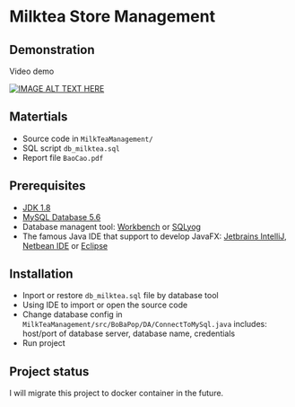# Milktea Store Management

## Demonstration
Video demo

[![IMAGE ALT TEXT HERE](https://img.youtube.com/vi/Y4S6Ia9-6BY/0.jpg)](https://youtu.be/Y4S6Ia9-6BY)

## Matertials
- Source code in `MilkTeaManagement/`
- SQL script `db_milktea.sql`
- Report file `BaoCao.pdf`

## Prerequisites
- [JDK 1.8](http://www.oracle.com/technetwork/java/javase/downloads/jdk8-downloads-2133151.html)
- [MySQL Database 5.6](https://downloads.mysql.com/archives/community/)
- Database managent tool: [Workbench](https://dev.mysql.com/downloads/workbench/) or [SQLyog](https://sqlyog.en.softonic.com)
- The famous Java IDE that support to develop JavaFX: [Jetbrains IntelliJ](https://www.jetbrains.com/idea/download/), [Netbean IDE](https://netbeans.org/community/releases/82/install.html) or [Eclipse](https://www.eclipse.org/downloads/packages/installer) 

## Installation
- Inport or restore `db_milktea.sql`  file by database tool
- Using IDE to import or open the source code
- Change database config in `MilkTeaManagement/src/BoBaPop/DA/ConnectToMySql.java` includes: host/port of database server, database name, credentials
- Run project

## Project status
I will migrate this project to docker container in the future.
